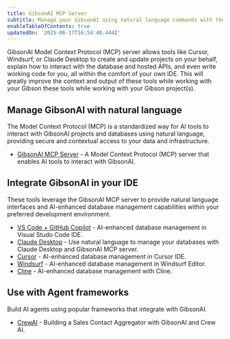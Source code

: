 ```yaml
---
title: GibsonAI MCP Server
subtitle: Manage your GibsonAI using natural language commands with the GibsonAI MCP Server.
enableTableOfContents: true
updatedOn: '2025-06-17T16:54:40.444Z'
---
```


GibsonAI Model Context Protocol (MCP) server allows tools like Cursor, Windsurf, or Claude Desktop to create and update projects on your behalf, explain how to interact with the database and hosted APIs, and even write working code for you, all within the comfort of your own IDE. This will greatly improve the context and output of these tools while working with your Gibson these tools while working with your Gibson project(s).

## Manage GibsonAI with natural language

The Model Context Protocol (MCP) is a standardized way for AI tools to interact with GibsonAI projects and databases using natural language, providing secure and contextual access to your data and infrastructure.

- [GibsonAI MCP Server](https://github.com/GibsonAI/mcp) - A Model Context Protocol (MCP) server that enables AI tools to interact with GibsonAI.

## Integrate GibsonAI in your IDE

These tools leverage the GibsonAI MCP server to provide natural language interfaces and
AI-enhanced database management capabilities within your preferred development environment.

- [VS Code + GitHub Copilot](/docs/ai/connect-mcp-clients-to-gibsonai#vs-code-github-copilot-setup) - AI-enhanced database management in Visual Studo Code IDE.
- [Claude Desktop](/docs/ai/connect-mcp-clients-to-gibsonai#claude-desktop-setup) - Use natural language to manage your databases with Claude Desktop and GibsonAI MCP server.
- [Cursor](/docs/ai/connect-mcp-clients-to-gibsonai#cursor-setup) - AI-enhanced database management in Cursor IDE.
- [Windsurf](/docs/ai/connect-mcp-clients-to-gibsonai#windsurf-setup) - AI-enhanced database management in Windsurf Editor.
- [Cline](/docs/ai/connect-mcp-clients-to-gibsonai#cline-vs-code-extension-setup) - AI-enhanced database management with Cline.

## Use with Agent frameworks

Build AI agents using popular frameworks that integrate with GibsonAI.

- [CrewAI](https://www.gibsonai.com/resources/building-a-sales-contact-aggregator-with-gibsonai-and-crew-ai) - Building a Sales Contact Aggregator with GibsonAI and Crew AI.
